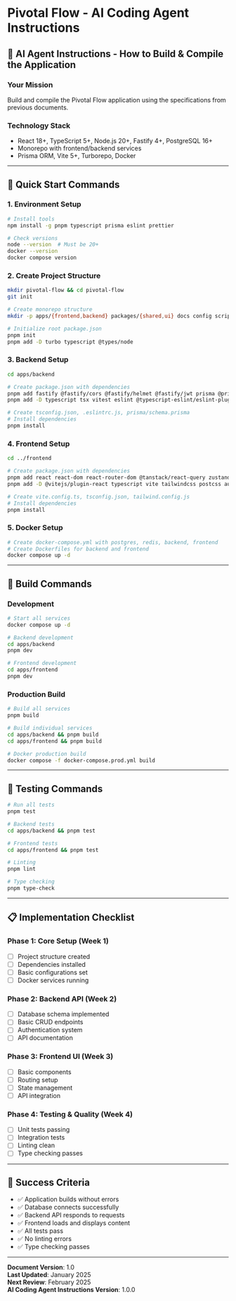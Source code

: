# Pivotal Flow - AI Coding Agent Instructions

## 🎯 **AI Agent Instructions - How to Build & Compile the Application**

### **Your Mission**
Build and compile the Pivotal Flow application using the specifications from previous documents.

### **Technology Stack**
- React 18+, TypeScript 5+, Node.js 20+, Fastify 4+, PostgreSQL 16+
- Monorepo with frontend/backend services
- Prisma ORM, Vite 5+, Turborepo, Docker

---

## 🚀 **Quick Start Commands**

### **1. Environment Setup**
```bash
# Install tools
npm install -g pnpm typescript prisma eslint prettier

# Check versions
node --version  # Must be 20+
docker --version
docker compose version
```

### **2. Create Project Structure**
```bash
mkdir pivotal-flow && cd pivotal-flow
git init

# Create monorepo structure
mkdir -p apps/{frontend,backend} packages/{shared,ui} docs config scripts

# Initialize root package.json
pnpm init
pnpm add -D turbo typescript @types/node
```

### **3. Backend Setup**
```bash
cd apps/backend

# Create package.json with dependencies
pnpm add fastify @fastify/cors @fastify/helmet @fastify/jwt prisma @prisma/client bcryptjs jsonwebtoken zod dotenv
pnpm add -D typescript tsx vitest eslint @typescript-eslint/eslint-plugin @typescript-eslint/parser

# Create tsconfig.json, .eslintrc.js, prisma/schema.prisma
# Install dependencies
pnpm install
```

### **4. Frontend Setup**
```bash
cd ../frontend

# Create package.json with dependencies
pnpm add react react-dom react-router-dom @tanstack/react-query zustand react-hook-form zod
pnpm add -D @vitejs/plugin-react typescript vite tailwindcss postcss autoprefixer

# Create vite.config.ts, tsconfig.json, tailwind.config.js
# Install dependencies
pnpm install
```

### **5. Docker Setup**
```bash
# Create docker-compose.yml with postgres, redis, backend, frontend
# Create Dockerfiles for backend and frontend
docker compose up -d
```

---

## 🔧 **Build Commands**

### **Development**
```bash
# Start all services
docker compose up -d

# Backend development
cd apps/backend
pnpm dev

# Frontend development
cd apps/frontend
pnpm dev
```

### **Production Build**
```bash
# Build all services
pnpm build

# Build individual services
cd apps/backend && pnpm build
cd apps/frontend && pnpm build

# Docker production build
docker compose -f docker-compose.prod.yml build
```

---

## 🧪 **Testing Commands**

```bash
# Run all tests
pnpm test

# Backend tests
cd apps/backend && pnpm test

# Frontend tests
cd apps/frontend && pnpm test

# Linting
pnpm lint

# Type checking
pnpm type-check
```

---

## 📋 **Implementation Checklist**

### **Phase 1: Core Setup (Week 1)**
- [ ] Project structure created
- [ ] Dependencies installed
- [ ] Basic configurations set
- [ ] Docker services running

### **Phase 2: Backend API (Week 2)**
- [ ] Database schema implemented
- [ ] Basic CRUD endpoints
- [ ] Authentication system
- [ ] API documentation

### **Phase 3: Frontend UI (Week 3)**
- [ ] Basic components
- [ ] Routing setup
- [ ] State management
- [ ] API integration

### **Phase 4: Testing & Quality (Week 4)**
- [ ] Unit tests passing
- [ ] Integration tests
- [ ] Linting clean
- [ ] Type checking passes

---

## 🎯 **Success Criteria**

- ✅ Application builds without errors
- ✅ Database connects successfully
- ✅ Backend API responds to requests
- ✅ Frontend loads and displays content
- ✅ All tests pass
- ✅ No linting errors
- ✅ Type checking passes

---

**Document Version**: 1.0  
**Last Updated**: January 2025  
**Next Review**: February 2025  
**AI Coding Agent Instructions Version**: 1.0.0
